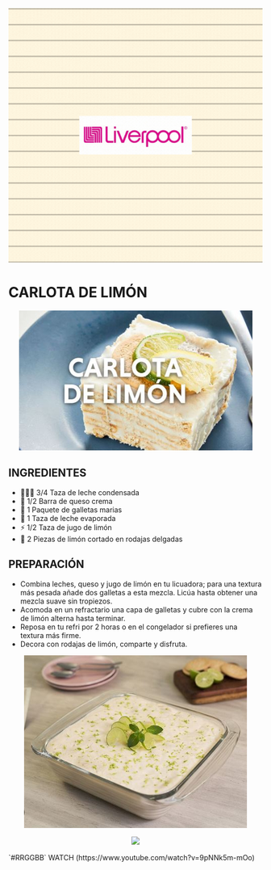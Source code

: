 
<p align="center"><img src="https://github.com/arojasc01/grupo-D-Liver_Fantastic_IT/blob/main/img/LIVER%20FANTASTIC%20IT.gif"/></p>

# CARLOTA DE LIMÓN

<p align="center"><img src="https://github.com/arojasc01/grupo-D-Liver_Fantastic_IT/blob/main/img/Carlota.JPG"/></p>

## INGREDIENTES

- 👨🏽‍💻 3/4 Taza de leche condensada
- 🌱 1/2 Barra de queso crema
- 🤔 1 Paquete de galletas marias
- 💬 1 Taza de leche evaporada
- ⚡️ 1/2 Taza de jugo de limón
- 🎿 2 Piezas de limón cortado en rodajas delgadas

## PREPARACIÓN

- Combina leches, queso y jugo de limón en tu licuadora; para una textura más pesada añade dos galletas a esta mezcla. Licúa hasta obtener una mezcla suave sin tropiezos.
- Acomoda en un refractario una capa de galletas y cubre con la crema de limón alterna hasta terminar.
- Reposa en tu refri por 2 horas o en el congelador si prefieres una textura más firme.
- Decora con rodajas de limón, comparte y disfruta.

<p align="center"><img src="https://github.com/arojasc01/grupo-D-Liver_Fantastic_IT/blob/main/img/Carlota2.JPG"/></p>

<p align="center"><img src="https://dam.tbg.com.mx/content/dam/tbg/mexico/tu/mx/noticias/17/12/01/asi-luce-bruce-matilda-actualmente.gif/jcr:content/renditions/original"/></p>
`#RRGGBB` WATCH (https://www.youtube.com/watch?v=9pNNk5m-mOo)
